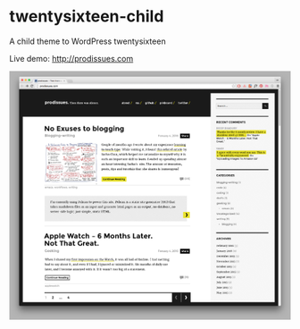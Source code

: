 # twentysixteen-child
A child theme to WordPress twentysixteen

Live demo: http://prodissues.com

![twentysixteen-child](https://github.com/yanivdll/twentysixteen-child/blob/master/screenshot.png)
